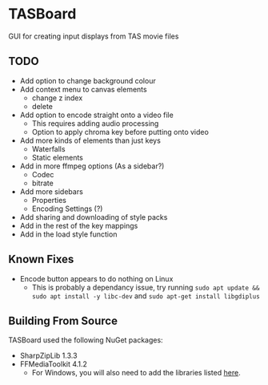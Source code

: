 # TASBoard
GUI for creating input displays from TAS movie files

## TODO
- Add option to change background colour
- Add context menu to canvas elements
  - change z index
  - delete
- Add option to encode straight onto a video file
  - This requires adding audio processing
  - Option to apply chroma key before putting onto video
- Add more kinds of elements than just keys
  - Waterfalls
  - Static elements
- Add in more ffmpeg options (As a sidebar?)
  - Codec
  - bitrate
- Add more sidebars
  - Properties
  - Encoding Settings (?)
- Add sharing and downloading of style packs
- Add in the rest of the key mappings
- Add in the load style function

## Known Fixes
- Encode button appears to do nothing on Linux
  - This is probably a dependancy issue, try running `sudo apt update && sudo apt install -y libc-dev` and `sudo apt-get install libgdiplus`

## Building From Source
TASBoard used the following NuGet packages:
- SharpZipLib 1.3.3
- FFMediaToolkit 4.1.2
  - For Windows, you will also need to add the libraries listed [here](https://github.com/radek-k/FFMediaToolkit#setup). 
